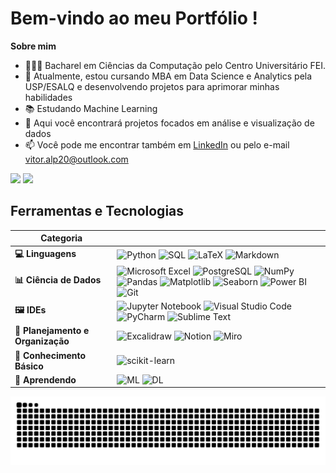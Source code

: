 # Bem-vindo ao meu Portfólio !

**Sobre mim**

- 🙋🏻‍♂️ Bacharel em Ciências da Computação pelo Centro Universitário FEI. 
- 🔧 Atualmente, estou cursando MBA em Data Science e Analytics pela USP/ESALQ e desenvolvendo projetos para aprimorar minhas habilidades
- 📚 Estudando Machine Learning 
- 🌟 Aqui você encontrará projetos focados em análise e visualização de dados
- 📫 Você pode me encontrar também em [LinkedIn](https://www.linkedin.com/in/vitor-augusto-274a70229/) ou pelo e-mail vitor.alp20@outlook.com

<div class="image-container">
  <img src="https://github-readme-stats.vercel.app/api?username=vitorAugusto2&show_icons=true&theme=tokyonight&include_all_commits=true&count_private=true" width="45%" />
  <img src="https://github-readme-stats.vercel.app/api/top-langs/?username=vitorAugusto2&layout=compact&theme=tokyonight" width="45%" />
</div>

## Ferramentas e Tecnologias

| Categoria                     |                                                                                                                                                      |
|-------------------------------|------------------------------------------------------------------------------------------------------------------------------------------------------------|
| **💻 Linguagens**              | ![Python](https://img.shields.io/badge/python-3670A0?style=for-the-badge&logo=python&logoColor=ffdd54) ![SQL](https://img.shields.io/badge/SQL-%23316192.svg?style=for-the-badge&logo=SQL&logoColor=white) ![LaTeX](https://img.shields.io/badge/latex-%23008080.svg?style=for-the-badge&logo=latex&logoColor=white) ![Markdown](https://img.shields.io/badge/markdown-%23000000.svg?style=for-the-badge&logo=markdown&logoColor=white) |
| **📊 Ciência de Dados**        | ![Microsoft Excel](https://img.shields.io/badge/Microsoft_Excel-217346?style=for-the-badge&logo=microsoft-excel&logoColor=white) ![PostgreSQL](https://img.shields.io/badge/PostgreSQL-%234B5C6F.svg?style=for-the-badge&logo=PostgreSQL&logoColor=white) ![NumPy](https://img.shields.io/badge/numpy-%23013243.svg?style=for-the-badge&logo=numpy&logoColor=white) ![Pandas](https://img.shields.io/badge/pandas-%23150458.svg?style=for-the-badge&logo=pandas&logoColor=white) ![Matplotlib](https://img.shields.io/badge/Matplotlib-%23ffffff.svg?style=for-the-badge&logo=Matplotlib&logoColor=black) ![Seaborn](https://img.shields.io/badge/Seaborn-%2300bfae.svg?style=for-the-badge&logo=Seaborn&logoColor=white) ![Power BI](https://img.shields.io/badge/power_bi-F2C811?style=for-the-badge&logo=powerbi&logoColor=black) ![Git](https://img.shields.io/badge/git-%23F05033.svg?style=for-the-badge&logo=git&logoColor=white) |
| **🖼️ IDEs**                   | ![Jupyter Notebook](https://img.shields.io/badge/jupyter-%23FA0F00.svg?style=for-the-badge&logo=jupyter&logoColor=white) ![Visual Studio Code](https://img.shields.io/badge/Visual%20Studio%20Code-0078d7.svg?style=for-the-badge&logo=visual-studio-code&logoColor=white) ![PyCharm](https://img.shields.io/badge/pycharm-143?style=for-the-badge&logo=pycharm&logoColor=black&color=black&labelColor=green) ![Sublime Text](https://img.shields.io/badge/sublime_text-%23575757.svg?style=for-the-badge&logo=sublime-text&logoColor=important) |
| **📖 Planejamento e Organização** | ![Excalidraw](https://img.shields.io/badge/Excalidraw-%23D3A6F4.svg?style=for-the-badge&logo=Excalidraw&logoColor=white) ![Notion](https://img.shields.io/badge/Notion-%23000000.svg?style=for-the-badge&logo=notion&logoColor=white) ![Miro](https://img.shields.io/badge/Miro-%23FFD700.svg?style=for-the-badge&logo=Miro&logoColor=black) |
| **🐤 Conhecimento Básico**      | ![scikit-learn](https://img.shields.io/badge/scikit--learn-%23F7931E.svg?style=for-the-badge&logo=scikit-learn&logoColor=white) |
| **🐣 Aprendendo**              | ![ML](https://img.shields.io/badge/ML-%2300bfae.svg?style=for-the-badge&logo=Machine%20Learning&logoColor=white) ![DL](https://img.shields.io/badge/DL-%23FFB6C1.svg?style=for-the-badge&logo=Deep%20Learning&logoColor=white) |

<img src="https://raw.githubusercontent.com/vitorAugusto2/vitorAugusto2/output/snake.svg" alt="Snake animation" />
